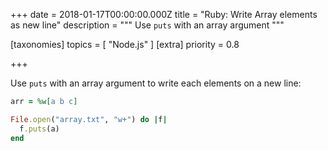+++
date = 2018-01-17T00:00:00.000Z
title = "Ruby: Write Array elements as new line"
description = """
Use `puts` with an array argument
"""

[taxonomies]
topics = [ "Node.js" ]
[extra]
priority = 0.8

+++

Use `puts` with an array argument to write each elements on a new line:

```rb
arr = %w[a b c]

File.open("array.txt", "w+") do |f|
  f.puts(a)
end
```
